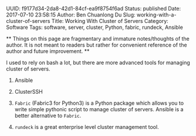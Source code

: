 UUID: f9177d34-2da8-42d1-84cf-ea9f8754f6ad
Status: published
Date: 2017-07-10 23:58:15
Author: Ben Chuanlong Du
Slug: working-with-a-cluster-of-servers
Title: Working With Cluster of Servers
Category: Software
Tags: software, server, cluster, Python, fabric, rundeck, Ansible

**
Things on this page are
fragmentary and immature notes/thoughts of the author.
It is not meant to readers
but rather for convenient reference of the author and future improvement.
**

I used to rely on bash a lot, 
but there are more advanced tools for managing cluster of servers.

1. Ansible

1. ClusterSSH 

2. `Fabric` (Fabric3 for Python3) is a Python package 
which allows you to write simple pythonic script to manage cluster of servers.
Ansible is a better alternative to `Fabric`.

3. `rundeck` is a great enterprise level cluster management tool.

